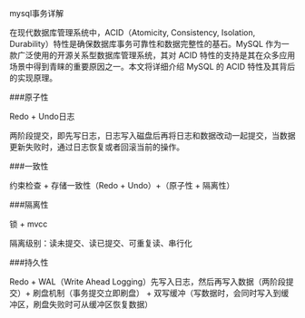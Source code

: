 mysql事务详解

在现代数据库管理系统中，ACID（Atomicity, Consistency, Isolation, Durability）特性是确保数据库事务可靠性和数据完整性的基石。MySQL 作为一款广泛使用的开源关系型数据库管理系统，其对 ACID 特性的支持是其在众多应用场景中得到青睐的重要原因之一。本文将详细介绍 MySQL 的 ACID 特性及其背后的实现原理。

###原子性

Redo + Undo日志 

两阶段提交，即先写日志，日志写入磁盘后再将日志和数据改动一起提交，当数据更新失败时，通过日志恢复或者回滚当前的操作。

###一致性

约束检查 + 存储一致性（Redo + Undo）+（原子性 + 隔离性）

###隔离性

锁 + mvcc

隔离级别：读未提交、读已提交、可重复读、串行化

###持久性

Redo + WAL（Write Ahead Logging）先写入日志，然后再写入数据（两阶段提交）+ 刷盘机制（事务提交立即刷盘） + 双写缓冲（写数据时，会同时写入到缓冲区，刷盘失败时可从缓冲区恢复数据）
